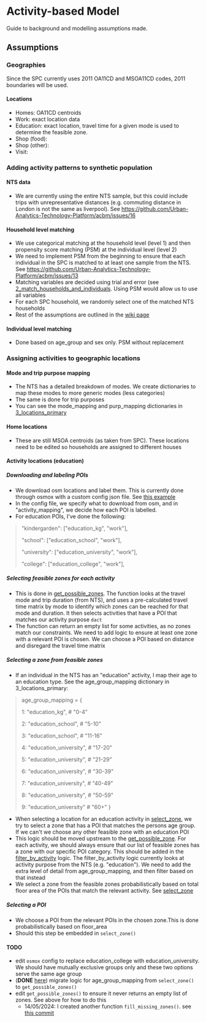 # Activity-based Model

Guide to background and modelling assumptions made.

## Assumptions

### Geographies
Since the SPC currently uses 2011 OA11CD and MSOA11CD codes, 2011 boundaries will be used.

#### Locations
- Homes: OA11CD centroids
- Work: exact location data
- Education: exact location, travel time for a given mode is used to determine the feasible zone.
- Shop (food):
- Shop (other):
- Visit:

### Adding activity patterns to synthetic population

#### NTS data
- We are currently using the entire NTS sample, but this could include trips with unrepresentative distances (e.g. commuting distance in London is not the same as liverpool). See https://github.com/Urban-Analytics-Technology-Platform/acbm/issues/16

#### Household level matching
- We use categorical matching at the household level (level 1) and then propensity score matching (PSM) at the individual level (level 2)
- We need to implement PSM from the beginning to ensure that each individual in the SPC is matched to at least one sample from the NTS. See https://github.com/Urban-Analytics-Technology-Platform/acbm/issues/13
- Matching variables are decided using trial and error (see [2_match_households_and_individuals](https://github.com/Urban-Analytics-Technology-Platform/acbm/blob/d2f9e747c3d55148316661b13b1650fac4a5a4ad/notebooks/2_match_households_and_individuals.ipynb). Using PSM would allow us to use all variables
- For each SPC household, we randomly select one of the matched NTS households
- Rest of the assumptions are outlined in the [wiki page](https://github.com/Urban-Analytics-Technology-Platform/acbm/wiki/Adding-activity-patterns-to-synthetic-population)

#### Individual level matching
- Done based on age_group and sex only. PSM without replacement

### Assigning activities to geographic locations

#### Mode and trip purpose mapping 

- The NTS has a detailed breakdown of modes. We create dictionaries to map these modes to more generic modes (less categories)
- The same is done for trip purposes
- You can see the mode_mapping and purp_mapping dictionaries in [3_locations_primary](https://github.com/Urban-Analytics-Technology-Platform/acbm/blob/3d1dc9bbd4651daa03c10c4e6140fc54cbdcc049/notebooks/3_locations_primary.ipynb)

#### Home locations 

- These are still MSOA centroids (as taken from SPC). These locations need to be edited so households are assigned to different houses

#### Activity locations (education)

##### Downloading and labeling POIs

- We download osm locations and label them. This is currently done through osmox with a custom config json file. See [this example](https://github.com/arup-group/osmox/blob/main/configs/config_UK.json)
- In the config file, we specify what to download from osm, and in "activity_mapping", we decide how each POI is labelled.
- For education POIs, I've done the following:   

> "kindergarden": ["education_kg", "work"],
>
> "school": ["education_school", "work"],
>
> "university": ["education_university", "work"],
>
> "college": ["education_college", "work"],

##### Selecting feasible zones for each activity

- This is done in [get_possible_zones](https://github.com/Urban-Analytics-Technology-Platform/acbm/blob/c548fa7a6398dd0afde1398f7799e418b6068cd6/src/acbm/assigning.py#L201). The function looks at the travel mode and trip duration (from NTS), and uses a pre-calculated travel time matrix by mode to identify which zones can be reached for that mode and duration. It then selects activities that have a POI that matches our activity purpose `dact`
- The function can return an empty list for some activities, as no zones match our constraints. We need to add logic to ensure at least one zone with a relevant POI is chosen. We can choose a POI based on distance and disregard the travel time matrix

##### Selecting a zone from feasible zones

- If an individual in the NTS has an "education" activity, I map their age to an education type. See the age_group_mapping dictionary in 3_locations_primary:

> age_group_mapping = {
>
> 1: "education_kg",   # "0-4"
>
> 2: "education_school", # "5-10"
>
> 3: "education_school", # "11-16"
>
> 4: "education_university", # "17-20"
>
> 5: "education_university", # "21-29"
>
> 6: "education_university", # "30-39"
>
> 7: "education_university", # "40-49"
>
> 8: "education_university", # "50-59"
>
> 9: "education_university" # "60+"
> }


- When selecting a location for an education activity in [select_zone](https://github.com/Urban-Analytics-Technology-Platform/acbm/blob/c548fa7a6398dd0afde1398f7799e418b6068cd6/src/acbm/assigning.py#L578), we try to select a zone that has a POI that matches the persons age group. If we can't we choose any other feasible zone with an education POI
- This logic should be moved upstream to the [get_possible_zone](https://github.com/Urban-Analytics-Technology-Platform/acbm/blob/c548fa7a6398dd0afde1398f7799e418b6068cd6/src/acbm/assigning.py#L201). For each activity, we should always ensure that our list of feasible zones has a zone with our specific POI category. This should be added in the [filter_by_activity](https://github.com/Urban-Analytics-Technology-Platform/acbm/blob/c548fa7a6398dd0afde1398f7799e418b6068cd6/src/acbm/assigning.py#L374) logic. The filter_by_activity logic currently looks at activity purpose from the NTS (e.g. "education"). We need to add the extra level of detail from age_group_mapping, and then filter based on that instead
- We select a zone from the feasible zones probabilistically based on total floor area of the POIs that match the relevant activity. See [select_zone](https://github.com/Urban-Analytics-Technology-Platform/acbm/blob/c548fa7a6398dd0afde1398f7799e418b6068cd6/src/acbm/assigning.py#L578)

##### Selecting a POI
- We choose a POI from the relevant POIs in the chosen zone.This is done probabilistically based on floor_area
- Should this step be embedded in `select_zone()`


#### TODO
- edit `osmox` config to replace education_college with education_university. We should have mutually exclusive groups only and these two options serve the same age group
- (**DONE** [here](https://github.com/Urban-Analytics-Technology-Platform/acbm/commit/6acecb928ea2b9bf26952eb45b86f2918a6dccdf)) migrate logic for age_group_mapping from `select_zone()` to `get_possible_zones()`
- edit `get_possible_zones()` to ensure it never returns an empty list of zones. See above for how to do this
    - 14/05/2024: I created another function `fill_missing_zones()`. see [this commit](https://github.com/Urban-Analytics-Technology-Platform/acbm/commit/10ae82b3923cdc51474d3721df80e332ea74ba03#diff-48d91584494e303c162dd8c5b8881de35f33976f2f688cd5a56db01b7ff1f233)
